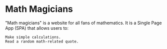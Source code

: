# Math Magicians
"Math magicians" is a website for all fans of mathematics. It is a Single Page App (SPA) that allows users to:

    Make simple calculations.
    Read a random math-related quote.